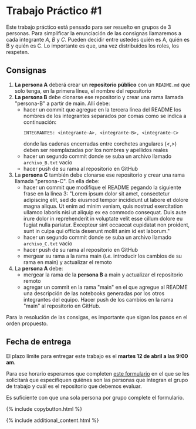 # Trabajo Práctico #1

Este trabajo práctico está pensado para ser resuelto en grupos de 3 personas. Para simplificar la enunciación de las consignas llamaremos a cada integrante _A_, _B_ y _C_. Pueden decidir entre ustedes quién es A, quién es B y quién es C. Lo importante es que, una vez distribuidos los roles, los respeten.

## Consignas

1. **La persona A** deberá crear un **repositorio público** con un `README.md` que solo tenga, en la primera línea, el nombre del repositorio
2. **La persona B** debe clonarse ese repositorio y crear una rama llamada "persona-B" a partir de main. Allí debe:
   - hacer un commit que agregue en la tercera línea del README los nombres de los integrantes separados por comas como se indica a continuación:
        ```
        INTEGRANTES: <integrante-A>, <integrante-B>, <integrante-C>
        ```
        donde las cadenas encerradas entre corchetes angulares (_<_,_>_) deben ser reemplazadas por los nombres y apellidos reales
   - hacer un segundo commit donde se suba un archivo llamado `archivo_B.txt` vacío
   - hacer push de su rama al repositorio en GitHub
3. La **persona C** también debe clonarse ese repositorio y crear una rama llamada "persona-C". En ella debe:
   - hacer un commit que modifique el README pegando la siguiente frase en la línea 3: "Lorem ipsum dolor sit amet, consectetur adipiscing elit, sed do eiusmod tempor incididunt ut labore et dolore magna aliqua. Ut enim ad minim veniam, quis nostrud exercitation ullamco laboris nisi ut aliquip ex ea commodo consequat. Duis aute irure dolor in reprehenderit in voluptate velit esse cillum dolore eu fugiat nulla pariatur. Excepteur sint occaecat cupidatat non proident, sunt in culpa qui officia deserunt mollit anim id est laborum."
   - hacer un segundo commit donde se suba un archivo llamado `archivo_C.txt` vacío
   - hacer push de su rama al repositorio en GitHub
   - mergear su rama a la rama main (_i.e._ introducir los cambios de su rama en main) y actualizar el remoto
4. La **persona A** debe:
   - mergear la rama de la **persona B** a main y actualizar el repositorio remoto
   - agregar un commit en la rama "main" en el que agregue al README una descripción de las notebooks generadas por los otros integrantes del equipo. Hacer push de los cambios en la rama "main" al repositorio en GitHub.

Para la resolución de las consigas, es importante que sigan los pasos en el orden propuesto.

## Fecha de entrega

El plazo límite para entregar este trabajo es el **martes 12 de abril a las 9:00 am**.

Para ese horario esperamos que completen [este formulario](https://forms.gle/ypXstqEBqJCwnxXg7) en el que se les solicitará que especifiquen quiénes son las personas que integran el grupo de trabajo y cuál es el repositorio que debemos evaluar.

Es suficiente con que una sola persona por grupo complete el formulario.

{% include copybutton.html %}

{% include additional_content.html %}
